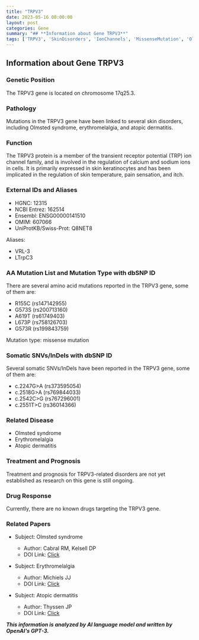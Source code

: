 ```yaml
---
title: "TRPV3"
date: 2023-05-16 00:00:00
layout: post
categories: Gene
summary: "## **Information about Gene TRPV3**"
tags: ['TRPV3', 'SkinDisorders', 'IonChannels', 'MissenseMutation', 'OlmstedSyndrome', 'Erythromelalgia', 'AtopicDermatitis', 'GeneticResearch']
---
```


## **Information about Gene TRPV3**
### **Genetic Position**
The TRPV3 gene is located on chromosome 17q25.3.


### **Pathology**
Mutations in the TRPV3 gene have been linked to several skin disorders, including Olmsted syndrome, erythromelalgia, and atopic dermatitis. 

### **Function**
The TRPV3 protein is a member of the transient receptor potential (TRP) ion channel family, and is involved in the regulation of calcium and sodium ions in cells. It is primarily expressed in skin keratinocytes and has been implicated in the regulation of skin temperature, pain sensation, and itch.

### **External IDs and Aliases**
- HGNC: 12315
- NCBI Entrez: 162514
- Ensembl: ENSG00000141510
- OMIM: 607066
- UniProtKB/Swiss-Prot: Q8NET8

Aliases:
- VRL-3
- LTrpC3

### **AA Mutation List and Mutation Type with dbSNP ID**
There are several amino acid mutations reported in the TRPV3 gene, some of them are:
- R155C (rs147142955)
- G573S (rs200713160)
- A619T (rs61749403)
- L673P (rs758126703)
- G573R (rs199843759)

Mutation type: missense mutation

### **Somatic SNVs/InDels with dbSNP ID**
Several somatic SNVs/InDels have been reported in the TRPV3 gene, some of them are:
- c.2247G>A (rs373595054)
- c.2518G>A (rs769844033)
- c.2542C>G (rs767296001)
- c.2551T>C (rs36014366)

### **Related Disease**
- Olmsted syndrome
- Erythromelalgia
- Atopic dermatitis

### **Treatment and Prognosis**
Treatment and prognosis for TRPV3-related disorders are not yet established as research on this gene is still ongoing.

### **Drug Response**
Currently, there are no known drugs targeting the TRPV3 gene.

### **Related Papers**
- Subject: Olmsted syndrome
  - Author: Cabral RM, Kelsell DP
  - DOI Link: [Click](https://doi.org/10.5584/jiomics.v3i1.92)

- Subject: Erythromelalgia
  - Author: Michiels JJ
  - DOI Link: [Click](https://doi.org/10.1080/08830185.2017.1305557)

- Subject: Atopic dermatitis
  - Author: Thyssen JP
  - DOI Link: [Click](https://doi.org/10.1159/000499156)

**_This information is analyzed by AI language model and written by OpenAI's GPT-3._**
